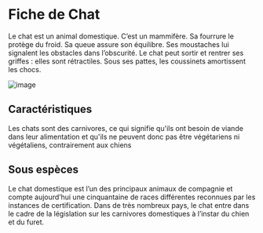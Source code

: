 # Fiche de Chat

Le chat est un animal domestique. C’est un mammifère. Sa fourrure le protège du froid. Sa queue assure son équilibre. Ses moustaches lui signalent les obstacles dans l’obscurité. Le chat peut sortir et rentrer ses griffes : elles sont rétractiles. Sous ses pattes, les coussinets amortissent les chocs.


![image](https://cdn.pixabay.com/photo/2024/03/07/10/38/simba-8618301_1280.jpg)

## Caractéristiques
Les chats sont des carnivores, ce qui signifie qu'ils ont besoin de viande dans leur alimentation et qu'ils ne peuvent donc pas être végétariens ni végétaliens, contrairement aux chiens

## Sous espèces
Le chat domestique est l’un des principaux animaux de compagnie et compte aujourd’hui une cinquantaine de races différentes reconnues par les instances de certification. Dans de très nombreux pays, le chat entre dans le cadre de la législation sur les carnivores domestiques à l’instar du chien et du furet.
